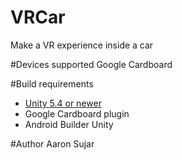 # VRCar
Make a VR experience inside a car


#Devices supported
Google Cardboard


#Build requirements

* [Unity 5.4 or newer](https://unity3d.com/)
* Google Cardboard plugin
* Android Builder Unity 


#Author
Aaron Sujar